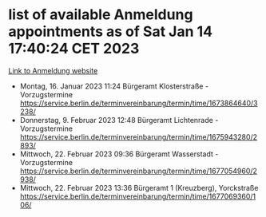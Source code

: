 # list of available Anmeldung appointments as of Sat Jan 14 17:40:24 CET 2023
[Link to Anmeldung website](https://service.berlin.de/terminvereinbarung/termin/tag.php?termin=0&anliegen[]=120686&dienstleisterlist=122210,122217,327316,122219,327312,122227,327314,122231,327346,122243,327348,122252,329742,122260,329745,122262,329748,122254,329751,122271,327278,122273,327274,122277,327276,330436,122280,327294,122282,327290,122284,327292,327539,122291,327270,122285,327266,122286,327264,122296,327268,150230,329760,122301,327282,122297,327286,122294,327284,122312,329763,122314,329775,122304,327330,122311,327334,122309,327332,122281,327352,122279,329772,122276,327324,122274,327326,122267,329766,122246,327318,122251,327320,122257,327322,122208,327298,122226,327300,121362,121364&herkunft=http%3A%2F%2Fservice.berlin.de%2Fdienstleistung%2F120686%2F)
- Montag, 16. Januar 2023 11:24 Bürgeramt Klosterstraße - Vorzugstermine https://service.berlin.de/terminvereinbarung/termin/time/1673864640/3238/
- Donnerstag, 9. Februar 2023 12:48 Bürgeramt Lichtenrade - Vorzugstermine https://service.berlin.de/terminvereinbarung/termin/time/1675943280/2893/
- Mittwoch, 22. Februar 2023 09:36 Bürgeramt Wasserstadt - Vorzugstermine https://service.berlin.de/terminvereinbarung/termin/time/1677054960/2938/
- Mittwoch, 22. Februar 2023 13:36 Bürgeramt 1 (Kreuzberg), Yorckstraße https://service.berlin.de/terminvereinbarung/termin/time/1677069360/106/
